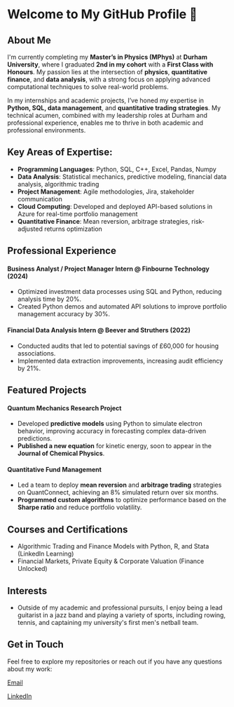 # Welcome to My GitHub Profile 👋
## About Me
I'm currently completing my **Master’s in Physics (MPhys)** at **Durham University**, where I graduated **2nd in my cohort** with a **First Class with Honours**. My passion lies at the intersection of **physics**, **quantitative finance**, and **data analysis**, with a strong focus on applying advanced computational techniques to solve real-world problems.

In my internships and academic projects, I’ve honed my expertise in **Python, SQL, data management**, and **quantitative trading strategies**. My technical acumen, combined with my leadership roles at Durham and professional experience, enables me to thrive in both academic and professional environments.

## Key Areas of Expertise:
- **Programming Languages**: Python, SQL, C++, Excel, Pandas, Numpy
- **Data Analysis**: Statistical mechanics, predictive modeling, financial data analysis, algorithmic trading
- **Project Management**: Agile methodologies, Jira, stakeholder communication
- **Cloud Computing**: Developed and deployed API-based solutions in Azure for real-time portfolio management
- **Quantitative Finance**: Mean reversion, arbitrage strategies, risk-adjusted returns optimization
## Professional Experience
#### Business Analyst / Project Manager Intern @ Finbourne Technology (2024)
- Optimized investment data processes using SQL and Python, reducing analysis time by 20%.
- Created Python demos and automated API solutions to improve portfolio management accuracy by 30%.
#### Financial Data Analysis Intern @ Beever and Struthers (2022)
- Conducted audits that led to potential savings of £60,000 for housing associations.
- Implemented data extraction improvements, increasing audit efficiency by 21%.
## Featured Projects
#### Quantum Mechanics Research Project
- Developed **predictive models** using Python to simulate electron behavior, improving accuracy in forecasting complex data-driven predictions.
- **Published a new equation** for kinetic energy, soon to appear in the **Journal of Chemical Physics**.
#### Quantitative Fund Management
- Led a team to deploy **mean reversion** and **arbitrage trading** strategies on QuantConnect, achieving an 8% simulated return over six months.
- **Programmed custom algorithms** to optimize performance based on the **Sharpe ratio** and reduce portfolio volatility.
## Courses and Certifications
- Algorithmic Trading and Finance Models with Python, R, and Stata (LinkedIn Learning)
- Financial Markets, Private Equity & Corporate Valuation (Finance Unlocked)
## Interests
- Outside of my academic and professional pursuits, I enjoy being a lead guitarist in a jazz band and playing a variety of sports, including rowing, tennis, and captaining my university's first men's netball team.

## Get in Touch
Feel free to explore my repositories or reach out if you have any questions about my work:

[Email](milo.coombs7@gmail.com)

[LinkedIn](linkedin.com/in/milo-coombs-92734517a/)
